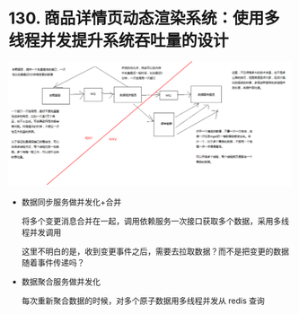# 130. 商品详情页动态渲染系统：使用多线程并发提升系统吞吐量的设计
![](assets/markdown-img-paste-20190714172743269.png)

- 数据同步服务做并发化+合并

  将多个变更消息合并在一起，调用依赖服务一次接口获取多个数据，采用多线程并发调用

  这里不明白的是，收到变更事件之后，需要去拉取数据？而不是把变更的数据随着事件传递吗？

- 数据聚合服务做并发化

  每次重新聚合数据的时候，对多个原子数据用多线程并发从 redis 查询
